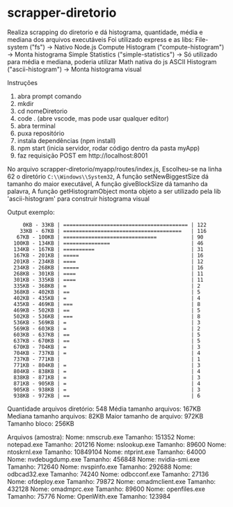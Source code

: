 # scrapper-diretorio
Realiza scrapping do diretorio e dá histograma, quantidade, média e mediana dos arquivos executáveis
Foi utilizado express e as libs:
File-system ("fs") -> Nativo Node.js
Compute Histogram ("compute-histogram") -> Monta histograma
Simple Statistics ("simple-statistics") -> Só utilizado para média e mediana, poderia utilizar Math nativa do js
ASCII Histogram ("ascii-histogram") -> Monta histograma visual

Instruções
1. abra prompt comando
2. mkdir <nomeDiretorio>
3. cd nomeDiretorio
4. code . (abre vscode, mas pode usar qualquer editor)
5. abra terminal
6. puxa repositório
7. instala dependências (npm install)
8. npm start (inicia servidor, rodar código dentro da pasta myApp)
9. faz requisição POST em http://localhost:8001

No arquivo scrapper-diretorio/myapp/routes/index.js,
Escolheu-se na linha 62 o diretório `C:\\Windows\\System32`,
A função setNewBiggestSize dá tamanho do maior executável,
A função giveBlockSize dá tamanho da palavra,
A função getHistogramObject monta objeto a ser utilizado pela lib 'ascii-histogram' para construir histograma visual

Output exemplo:
```
     0KB - 33KB | ======================================== | 122
    33KB - 67KB | ======================================   | 116
   67KB - 100KB | ==============================           | 90
  100KB - 134KB | ===============                          | 46
  134KB - 167KB | ==========                               | 31
  167KB - 201KB | =====                                    | 16
  201KB - 234KB | ====                                     | 12
  234KB - 268KB | =====                                    | 16
  268KB - 301KB | ====                                     | 11
  301KB - 335KB | ====                                     | 11
  335KB - 368KB | =                                        | 2
  368KB - 402KB | ==                                       | 5
  402KB - 435KB | =                                        | 4
  435KB - 469KB | ===                                      | 8
  469KB - 502KB | ==                                       | 5
  502KB - 536KB | ===                                      | 8
  536KB - 569KB | =                                        | 3
  569KB - 603KB | =                                        | 2
  603KB - 637KB | ==                                       | 5
  637KB - 670KB | ==                                       | 5
  670KB - 704KB | =                                        | 3
  704KB - 737KB | =                                        | 4
  737KB - 771KB |                                          | 1
  771KB - 804KB | =                                        | 3
  804KB - 838KB | =                                        | 4
  838KB - 871KB | =                                        | 3
  871KB - 905KB | =                                        | 4
  905KB - 938KB | =                                        | 3
  938KB - 972KB | ==                                       | 6
```

Quantidade arquivos diretório: 548
Média tamanho arquivos: 167KB
Mediana tamanho arquivos: 82KB
Maior tamanho de arquivo: 972KB
Tamanho bloco: 256KB

Arquivos (amostra):
Nome: nmscrub.exe Tamanho: 151352
Nome: notepad.exe Tamanho: 201216
Nome: nslookup.exe Tamanho: 89600
Nome: ntoskrnl.exe Tamanho: 10849104
Nome: ntprint.exe Tamanho: 64000
Nome: nvdebugdump.exe Tamanho: 456848
Nome: nvidia-smi.exe Tamanho: 712640
Nome: nvspinfo.exe Tamanho: 292688
Nome: odbcad32.exe Tamanho: 74240
Nome: odbcconf.exe Tamanho: 27136
Nome: ofdeploy.exe Tamanho: 79872
Nome: omadmclient.exe Tamanho: 432128
Nome: omadmprc.exe Tamanho: 89600
Nome: openfiles.exe Tamanho: 75776
Nome: OpenWith.exe Tamanho: 123984
